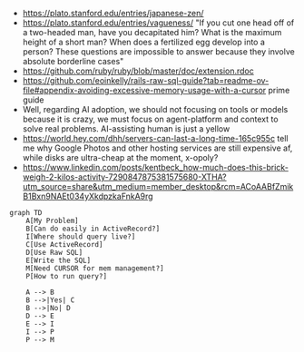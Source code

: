 - https://plato.stanford.edu/entries/japanese-zen/
- https://plato.stanford.edu/entries/vagueness/ "If you cut one head off of a two-headed man, have you decapitated him? What is the maximum height of a short man? When does a fertilized egg develop into a person? These questions are impossible to answer because they involve absolute borderline cases"
- https://github.com/ruby/ruby/blob/master/doc/extension.rdoc
- https://github.com/eoinkelly/rails-raw-sql-guide?tab=readme-ov-file#appendix-avoiding-excessive-memory-usage-with-a-cursor prime guide
- Well, regarding AI adoption, we should not focusing on tools or models because it is crazy, we must focus on agent-platform and context to solve real problems. AI-assisting human is just a yellow
- https://world.hey.com/dhh/servers-can-last-a-long-time-165c955c tell me why Google Photos and other hosting services are still expensive af, while disks are ultra-cheap at the moment, x-opoly?
- https://www.linkedin.com/posts/kentbeck_how-much-does-this-brick-weigh-2-kilos-activity-7290847875381575680-XTHA?utm_source=share&utm_medium=member_desktop&rcm=ACoAABfZmikB1Bxn9NAEt034yXkdpzkaFnkA9rg


```mermaid
graph TD
    A[My Problem]
    B[Can do easily in ActiveRecord?]
    I[Where should query live?]
    C[Use ActiveRecord]
    D[Use Raw SQL]
    E[Write the SQL]
    M[Need CURSOR for mem management?]
    P[How to run query?]

    A --> B
    B -->|Yes| C
    B -->|No| D
    D --> E
    E --> I
    I --> P
    P --> M
```